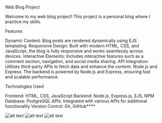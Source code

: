 Web Blog Project

Welcome to my web blog project! This project is a personal blog where I practice my skills.

Features

Dynamic Content: Blog posts are rendered dynamically using EJS templating.
Responsive Design: Built with modern HTML, CSS, and JavaScript, the blog is fully responsive and works seamlessly across devices.
Interactive Elements: Includes interactive features such as a comment section, navigation, and social media sharing.
API Integration: Utilizes third-party APIs to fetch data and enhance the content.
Node.js and Express: The backend is powered by Node.js and Express, ensuring fast and scalable performance.

Technologies Used

Frontend: HTML, CSS, JavaScript Backend: Node.js, Express.js, EJS, NPM 
Database: PostgreSQL 
APIs: Integrated with various APIs for additional functionality 
Version Control: Git, GitHub****

![alt text](./public/img/home.png)
![alt text](./public/img/home1.png)
![alt text](./public/img/leetcode_stat.png)

